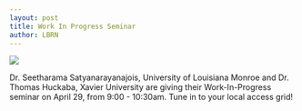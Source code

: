 ```yaml
---
layout: post
title: Work In Progress Seminar
author: LBRN
---
```

<a href="{{ site.baseurl }}events/work-in-progress"><img src="/files/images/wip/wipflyer8.png"></a>

Dr. Seetharama Satyanarayanajois, University of Louisiana Monroe and Dr. Thomas Huckaba, Xavier University are giving their Work-In-Progress seminar on April 29, from 9:00 - 10:30am. Tune in to your local access grid!